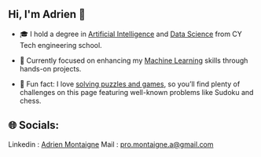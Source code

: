 <!-- lvl 1 : Simple bio and stats -->

## Hi, I'm Adrien 👋

- 🎓 I hold a degree in <u>Artificial Intelligence</u> and  <u>Data Science</u> from CY Tech engineering school.

- 🔭 Currently focused on enhancing my <u>Machine Learning</u> skills through hands-on projects.

- 🧩 Fun fact: I love <u>solving puzzles and games</u>, so you’ll find plenty of challenges on this page featuring well-known problems like Sudoku and chess.

  

<!-- lvl 2 : Adding skills -->

## 🌐 Socials:

Linkedin :  [Adrien Montaigne](https://www.linkedin.com/in/adrien-montaigne/)
Mail : pro.montaigne.a@gmail.com

